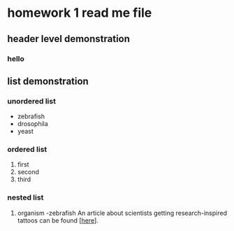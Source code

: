 # homework 1 read me file
## header level demonstration
### hello
## list demonstration
### unordered list
* zebrafish
* drosophila
* yeast
### ordered list
1. first
2. second
3. third
### nested list
1. organism
    -zebrafish
An article about scientists getting research-inspired tattoos can be found [[here](https://www.nature.com/articles/d41586-025-00721-z)].